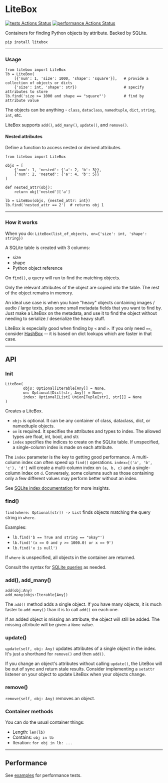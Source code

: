 # LiteBox

[![tests Actions Status](https://github.com/manimino/litebox/workflows/tests/badge.svg)](https://github.com/manimino/litebox/actions)
[![performance Actions Status](https://github.com/manimino/litebox/workflows/performance/badge.svg)](https://github.com/manimino/litebox/actions)

Containers for finding Python objects by attribute. Backed by SQLite.

`pip install litebox`

____

### Usage
```
from litebox import LiteBox
lb = LiteBox(
    [{'num': 1, 'size': 1000, 'shape': 'square'}],   # provide a collection of objects or dicts 
    {'size': int, 'shape': str})                     # specify attributes to store
lb.find('size >= 1000 and shape == "square"')        # find by attribute value
```

The objects can be anything - `class`, `dataclass`, `namedtuple`, `dict`, `string`, `int`, etc.

LiteBox supports `add()`, `add_many()`, `update()`, and `remove()`.

#### Nested attributes

Define a function to access nested or derived attributes.

```
from litebox import LiteBox

objs = [
    {'num': 1, 'nested': {'a': 2, 'b': 3}}, 
    {'num': 2, 'nested': {'a': 4, 'b': 5}}
]

def nested_attr(obj):
    return obj['nested']['a']

lb = LiteBox(objs, {nested_attr: int})
lb.find('nested_attr == 2')  # returns obj 1
```

____

### How it works

When you do: `LiteBox(list_of_objects, on={'size': int, 'shape': string})`

A SQLite table is created with 3 columns:
 - size
 - shape
 - Python object reference

On `find()`, a query will run to find the matching objects.

Only the relevant attributes of the object are copied into the table. The rest of the object remains in memory.

An ideal use case is when you have "heavy" objects containing images / audio / large texts, plus some small
metadata fields that you want to find by. Just make a LiteBox on the metadata, and use it to find
the object without needing to serialize / deserialize the heavy stuff.

LiteBox is especially good when finding by `<` and `>`. If you only need `==`, consider 
[HashBox](https://pypi.org/project/hashbox/) -- it is based on dict lookups which are faster in that case. 

____

## API

### Init 

```
LiteBox(
        objs: Optional[Iterable[Any]] = None,
        on: Optional[Dict[str, Any]] = None,
        index: Optional[List[ Union[Tuple[str], str]]] = None
)
```

Creates a LiteBox.

 - `objs` is optional. It can be any container of class, dataclass, dict, or namedtuple objects.
 - `on` is required. It specifies the attributes and types to index. The allowed types are float, int, bool, and str.
 - `index` specifies the indices to create on the SQLite table. If unspecified, a single-column index is made on each
attribute. 

The `index` parameter is the key to getting good performance. A multi-column index can often speed up `find()` 
operations. `index=[('a', 'b', 'c'), 'd']` will create a multi-column index on `(a, b, c)` and a single-column index 
on `d`.  Conversely, some columns such as those containing only a few different values may perform better without an 
index.

See [SQLite index documentation](https://www.sqlite.org/queryplanner.html) for more insights.

### find()

`find(where: Optional[str]) -> List` finds objects matching the query string in `where`.

Examples: 
 - `lb.find('b == True and string == "okay"')`
 - `lb.find('(x == 0 and y >= 1000.0) or x == 9')`
 - `lb.find('x is null')`

If `where` is unspecified, all objects in the container are returned. 

Consult the syntax for [SQLite queries](https://www.sqlite.org/lang_select.html) as needed.

### add(), add_many()

```
add(obj:Any)
add_many(objs:Iterable[Any])
```

The `add()` method adds a single object. If you have many objects, it is much faster to `add_many()` than it is to
call `add()` on each one.

If an added object is missing an attribute, the object will still be added. The missing attribute will be given a 
`None` value.

### update()

`update(self, obj: Any)` updates attributes of a single object in the index. 
It's just a shorthand for `remove()` and then `add()`.

If you change an object's attributes without calling `update()`, the LiteBox will be out of sync and
return stale results. Consider implementing a `setattr` listener on your object to update LiteBox when your objects
change.

### remove()

`remove(self, obj: Any)` removes an object. 

### Container methods

You can do the usual container things:
 - Length: `len(lb)`
 - Contains: `obj in lb`
 - Iteration: `for obj in lb: ...`

____

## Performance

See [examples](/examples) for performance tests.
